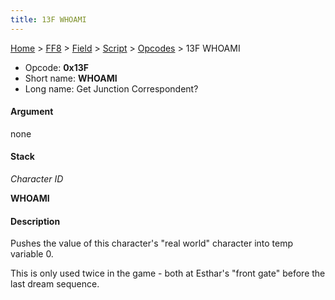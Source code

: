 ```yaml
---
title: 13F WHOAMI
---
```


[Home](/Main%20Page.md) > [FF8](/FF8.md) > [Field](/FF8/Field.md) > [Script](/FF8/Field/Script.md) > [Opcodes](/FF8/Field/Script/Opcodes.md) > 13F WHOAMI

-   Opcode: **0x13F**
-   Short name: **WHOAMI**
-   Long name: Get Junction Correspondent?

#### Argument

none

#### Stack

  
*Character ID*

**WHOAMI**

#### Description

Pushes the value of this character's "real world" character into temp
variable 0.

This is only used twice in the game - both at Esthar's "front gate"
before the last dream sequence.

